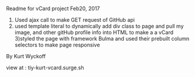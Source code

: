 Readme for vCard project Feb20, 2017

1) Used ajax call to make GET request of GitHub api
2) used template literal to dynamically add div class to page and pull my  image, and other gitHub profile info into HTML
to make a a vCard
3)styled the page with framework Bulma and used their prebuilt column selectors to make page responsive

By Kurt Wyckoff

view at : tiy-kurt-vcard.surge.sh
